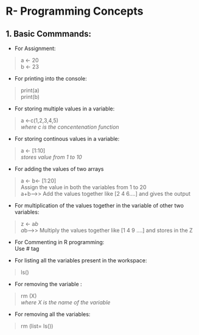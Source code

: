 # R- Programming Concepts

## 1. Basic Commmands:

* For Assignment:
> a <- 20  
  b <- 23

* For printing into the console:
> print(a)  
  print(b)

* For storing multiple values in a variable:
> a <-c(1,2,3,4,5)  
 *where c is the concentenation function*

* For storing continous values in a variable:
> a <- [1:10]   
*stores value from 1 to 10*

* For adding the values of two arrays
> a <- b<- [1:20]    
Assign the value in both the variables from 1 to 20  
a+b-->> Add the values together like [2 4 6....] and gives the output

* For multiplication of the values together in the variable of other two variables:
> z <- a*b  
a*b-->> Multiply the values together like [1 4 9 ....] and stores in the Z

* For Commenting in R programming:  
Use # tag 

* For listing all the variables present in the workspace:
>ls()

* For removing the variable :
> rm (X)   
*where X is the name of the variable*

* For removing all the variables:
> rm (list= ls())

